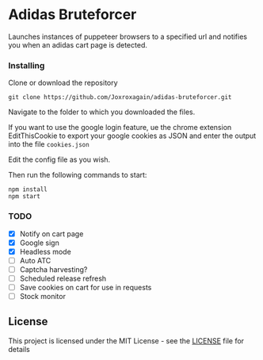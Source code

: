 # Adidas Bruteforcer

Launches instances of puppeteer browsers to a specified url and notifies you when an adidas cart page is detected.

### Installing
Clone or download the repository

```
git clone https://github.com/Joxroxagain/adidas-bruteforcer.git
```
Navigate to the folder to which you downloaded the files.

If you want to use the google login feature, ue the chrome extension EditThisCookie to export your google cookies as JSON and enter the output into the file ```cookies.json```

Edit the config file as you wish.

Then run the following commands to start:
```
npm install
npm start
```
### TODO
- [x] Notify on cart page
- [x] Google sign
- [x] Headless mode
- [ ] Auto ATC
- [ ] Captcha harvesting?
- [ ] Scheduled release refresh
- [ ] Save cookies on cart for use in requests
- [ ] Stock monitor

## License

This project is licensed under the MIT License - see the [LICENSE](LICENSE) file for details
